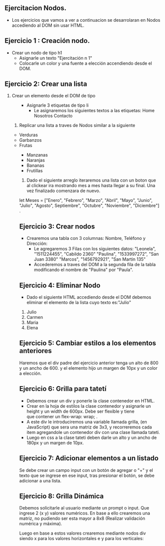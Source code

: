 ## Ejercitacion Nodos.
 * Los ejercicios que vamos a ver a continuacion se desarrolaran en Nodos accediendo al DOM sin usar HTML.

## Ejercicio 1 : Creación nodo.
* Crear un nodo de tipo h1
    * Asignarle un texto "Ejercitación n 1"
    * Colocarle un color y una fuente a elección accendiendo desde el DOM.


## Ejercicio 2: Crear una lista 
1. Crear un elemento desde el DOM de tipo <ol>
    * Asignarle 3 etiquetas de tipo li
        * Le asignaremos los siguientes textos a las etiquetas:
         Home
         Nosotros
         Contacto

1. Replicar una lista a traves de Nodos similar a la siguiente 

 <ul> 
<li>Verduras </li>
<li>Garbanzos</li>
<li>Frutas</li>
    <ul>
     <li>Manzanas</li>
     <li>Naranjas</li>
     <li>Bananas</li>
     <li>Frutillas</li>
     </ul>
</li>

 1. Dado el siguiente arreglo iteraremos una lista con un boton que al clickear ira mostrando mes a mes hasta llegar a su final. Una vez finalizado comenzara de nuevo.

 let Meses = ["Enero", "Febrero", "Marzo", "Abril", "Mayo", "Junio", "Julio", "Agosto", Septiembre", "Octubre", "Noviembre", "Diciembre"] .

 

## Ejercicio 3: Crear nodos
* Crearemos una tabla con 3 columnas: Nombre, Teléfono y Dirección:
    * Le agregaremos 3 Filas con los siguientes datos:
        "Leonela", "1511224455", "Cabildo 2360"
        "Paulina", "1533997272", "San Juan 3380"
        "Marcos", "1456792921", "San Martin 135"
    * Accederemos a traves del DOM  a la segunda fila de la tabla modificando el nombre de "Paulina" por "Paula".
        


## Ejercicio 4: Eliminar Nodo
* Dado el siguiente HTML accediendo desde el DOM debemos eliminar el elemento de la lista cuyo texto es:"Julio"
 <ol>
  <li>Julio</li>
  <li>Carmen</li>
  <li>Maria</li>
  <li>Elena</li>
</ol>


## Ejercicio 5: Cambiar estilos a los elementos anteriores
Haremos que el div padre del ejercicio anterior tenga un alto de 800 y un ancho de 600.
y el elemento hijo un margen de 10px y un color a elección.


## Ejercicio 6: Grilla para tatetí
* Debemos crear un div y ponerle la clase contenedor en HTML.
* Crear en la hoja de estilos la clase contenedor y asignarle un height y un width de 600px. Debe ser flexible y tiene   
 que contener un flex-wrap: wrap; .
* A este div le introduciremos una variable llamada  grilla, (en JavaScript) que sera una matriz de 3x3, y recorreremos cada item agregandole un contenedor div con una clase llamada tateti. 
* Luego en css a la clase tateti deben darle un alto y un ancho de 180px y un margen de 10px.


## Ejercicio 7: Adicionar elementos a un listado
Se debe crear un campo input con un botón de agregar o 
"+" y el texto que se ingrese en ese input, tras presionar el botón, se debe adicionar a una lista.


## Ejercicio 8: Grilla Dinámica
Debemos solicitarle al usuario mediante un prompt o input. Que ingrese 2 (x  y) valores numéricos. 
En base a ello crearemos una matriz, no pudiendo ser esta mayor a 8x8 (Realizar validación numérica y máxima).

Luego en base a estos valores crearemos mediante nodos div siendo x para los valores horizontales e y para los verticales:


